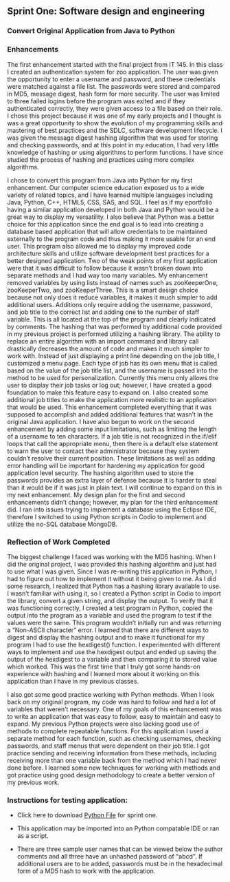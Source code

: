 ## **Sprint One: Software design and engineering**

### **Convert Original Application from Java to Python**

### Enhancements
The first enhancement started with the final project from IT 145. In this class I created an authentication system for zoo application. The user was given the opportunity to enter a username and password, and these credentials were matched against a file list. The passwords were stored and compared in MD5, message digest, hash form for more security. The user was limited to three failed logins before the program was exited and if they authenticated correctly, they were given access to a file based on their role. I chose this project because it was one of my early projects and I thought is was a great opportunity to show the evolution of my programming skills and mastering of best practices and the SDLC, software development lifecycle. I was given the message digest hashing algorithm that was used for storing and checking passwords, and at this point in my education, I had very little knowledge of hashing or using algorithms to perform functions. I have since studied the process of hashing and practices using more complex algorithms. 

I chose to convert this program from Java into Python for my first enhancement. Our computer science education exposed us to a wide variety of related topics, and I have learned multiple languages including Java, Python, C++, HTML5, CSS, SAS, and SQL. I feel as if my eportfolio having a similar application developed in both Java and Python would be a great way to display my versatility. I also believe that Python was a better choice for this application since the end goal is to lead into creating a database based application that will allow credentials to be maintained externally to the program code and thus making it more usable for an end user.  This program also allowed me to display my improved code architecture skills and utilize software development best practices for a better designed application. Two of the weak points of my first application were that it was difficult to follow because it wasn’t broken down into separate methods and I had way too many variables. My enhancement removed variables by using lists instead of names such as zooKeeperOne, zooKeeperTwo, and zooKeeperThree. This is a smart design choice because not only does it reduce variables, it makes it much simpler to add additional users. Additions only require adding the username, password, and job title to the correct list and adding one to the number of staff variable. This is all located at the top of the program and clearly indicated by comments. The hashing that was performed by additional code provided in my previous project is performed utilizing a hashing library. The ability to replace an entire algorithm with an import command and library call drastically decreases the amount of code and makes it much simpler to work with. Instead of just displaying a print line depending on the job title, I customized a menu page. Each type of job has its own menu that is called based on the value of the job title list, and the username is passed into the method to be used for personalization. Currently this menu only allows the user to display their job tasks or log out; however, I have created a good foundation to make this feature easy to expand on. I also created some additional job titles to make the application more realistic to an application that would be used. This enhancement completed everything that it was supposed to accomplish and added additional features that wasn’t in the original Java application. I have also begun to work on the second enhancement by adding some input limitations, such as limiting the length of a username to ten characters. If a job title is not recognized in the if/elif loops that call the appropriate menu, then there is a default else statement to warn the user to contact their administrator because they system couldn’t resolve their current position. These limitations as well as adding error handling will be important for hardening my application for good application level security. The hashing algorithm used to store the passwords provides an extra layer of defense because it is harder to steal than it would be if it was just in plain text. I will continue to expand on this in my next enhancement. My design plan for the first and second enhancements didn’t change; however, my plan for the third enhancement did. I ran into issues trying to implement a database using the Eclipse IDE, therefore I switched to using Python scripts in Codio to implement and utilize the no-SQL database MongoDB.

### Reflection of Work Completed
The biggest challenge I faced was working with the MD5 hashing. When I did the original project, I was provided this hashing algorithm and just had to use what I was given. Since I was re-writing this application in Python, I had to figure out how to implement it without it being given to me. As I did some research, I realized that Python has a hashing library available to use. I wasn’t familiar with using it, so I created a Python script in Codio to import the library, convert a given string, and display the output. To verify that it was functioning correctly, I created a test program in Python, copied the output into the program as a variable and used the program to test if the values were the same. This program wouldn’t initially run and was returning a “Non-ASCII character” error. I learned that there are different ways to digest and display the hashing output and to make it functional for my program I had to use the hexdigest() function. I experimented with different ways to implement and use the hexdigest output and ended up saving the output of the hexdigest to a variable and then comparing it to stored value which worked. This was the first time that I truly got some hands-on experience with hashing and I learned more about it working on this application than I have in my previous classes. 

I also got some good practice working with Python methods. When I look back on my original program, my code was hard to follow and had a lot of variables that weren’t necessary. One of my goals of this enhancement was to write an application that was easy to follow, easy to maintain and easy to expand. My previous Python projects were also lacking good use of methods to complete repeatable functions. For this application I used a separate method for each function, such as checking usernames, checking passwords, and staff menus that were dependent on their job title. I got practice sending and receiving information from these methods, including receiving more than one variable back from the method which I had never done before. I learned some new techniques for working with methods and got practice using good design methodology to create a better version of my previous work. 

### **Instructions for testing application:**

- Click here to download [Python File](https://williammedranogutshall.github.io/BigDawg.github.io/ZooAuthentication.py) for sprint one.

- This application may be imported into an Python compatable IDE or ran as a script. 

- There are three sample user names that can be viewed below the author comments and all three have an unhashed password of "abcd". If additional users are to be added, passwords must be in the hexadecimal form of a MD5 hash to work with the application.
